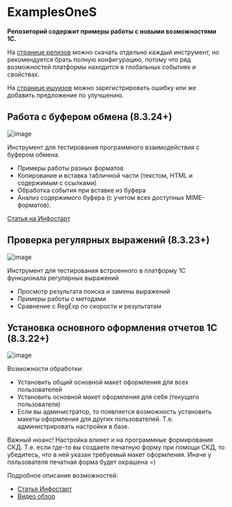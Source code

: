 # ExamplesOneS
 
<b>Репозиторий содержит примеры работы с новыми возможностями 1С.</b>

На [странице релизов](https://github.com/SeiOkami/ExamplesOneS/releases) можно скачать отдельно каждый инструмент, но рекомендуется брать полную конфигурацию, потому что ряд возможностей платформы находится в глобальных событиях и свойствах.

На [странице ишуизов](https://github.com/SeiOkami/ExamplesOneS/issues) можно зарегистрировать ошибку или же добавить предложение по улучшению.

## Работа с буфером обмена (8.3.24+)

![image](https://github.com/SeiOkami/ExamplesOneS/assets/42138875/02aa1e29-f970-49ab-919f-adf56d76edac)

Инструмент для тестирования программного взаимодействия с буфером обмена.
- Примеры работы разных форматов
- Копирование и вставка табличной части (текстом, HTML и содержимым с ссылками)
- Обработка события при вставке из буфера
- Анализ содержимого буфера (с учетом всех доступных MIME-форматов).

[Статья на Инфостарт](https://infostart.ru/public/1887193/?ref=1159)

## Проверка регулярных выражений (8.3.23+)

![image](https://github.com/SeiOkami/RegularExpressionOneS/assets/42138875/945188d3-06d3-4bb5-9662-2dd7ad1ccaf5)

Инструмент для тестирования встроенного в платформу 1С функционала регулярных выражений
- Просмотр результата поиска и замены выражений
- Примеры работы с методами
- Сравнение с RegExp по скорости и результатам

## Установка основного оформления отчетов 1С (8.3.22+)

![image](https://github.com/SeiOkami/ReportsAppearanceManagerOneS/assets/42138875/6b905955-711d-442c-9a99-748286c2bb56)

Возможности обработки:
- Установить общий основной макет оформления для всех пользователей
- Установить основной макет оформления для себя (текущего пользователя)
- Если вы администратор, то появляется возможность установить макеты оформления для других пользователей. Т.е. администрировать настройки в базе.

Важный нюанс! Настройка влияет и на программные формирования СКД. Т.е. если где-то вы создаете печатную форму при помощи СКД, то убедитесь, что в ней указан требуемый макет оформления. Иначе у пользователя печатная форма будет окрашена =)

Подробное описание возможностей: 
- [Статья Инфостарт](https://infostart.ru/public/1870559/?ref=1159)
- [Видео обзор](https://youtu.be/pBwMNClfiB8)
